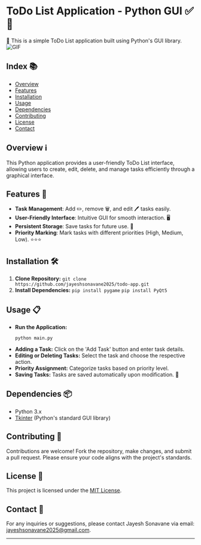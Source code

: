 
# ToDo List Application - Python GUI ✅📝

📝 This is a simple ToDo List application built using Python's GUI library.
![GIF](images/demo.gif)
## Index 📚

- [Overview](#overview)
- [Features](#features)
- [Installation](#installation)
- [Usage](#usage)
- [Dependencies](#dependencies)
- [Contributing](#contributing)
- [License](#license)
- [Contact](#contact)

## Overview ℹ️

This Python application provides a user-friendly ToDo List interface, allowing users to create, edit, delete, and manage tasks efficiently through a graphical interface.

## Features 🚀

- **Task Management**: Add ✏️, remove 🗑️, and edit 🖊️ tasks easily.
- **User-Friendly Interface**: Intuitive GUI for smooth interaction. 🖥️
- **Persistent Storage**: Save tasks for future use. 📂
- **Priority Marking**: Mark tasks with different priorities (High, Medium, Low). ⭐⭐⭐

## Installation 🛠️

1. **Clone Repository:** `git clone https://github.com/jayeshsonavane2025/todo-app.git`
2. **Install Dependencies:** `pip install pygame` `pip install PyQt5`

## Usage 📋

- **Run the Application:**
    ```
    python main.py
    ```
- **Adding a Task:** Click on the 'Add Task' button and enter task details.
- **Editing or Deleting Tasks:** Select the task and choose the respective action.
- **Priority Assignment:** Categorize tasks based on priority level.
- **Saving Tasks:** Tasks are saved automatically upon modification. 💾

## Dependencies 📦

- Python 3.x
- [Tkinter](https://docs.python.org/3/library/tkinter.html) (Python's standard GUI library)

## Contributing 🤝

Contributions are welcome! Fork the repository, make changes, and submit a pull request. Please ensure your code aligns with the project's standards.

## License 📜

This project is licensed under the [MIT License](LICENSE).

## Contact 📧

For any inquiries or suggestions, please contact Jayesh Sonavane via email: [jayeshsonavane2025@gmail.com](mailto:jayeshsonavane2025@gmail.com).

---
 
